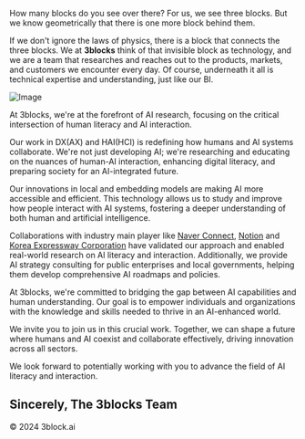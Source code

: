 How many blocks do you see over there? For us, we see three blocks. But we know geometrically that there is one more block behind them. 

If we don't ignore the laws of physics, there is a block that connects the three blocks. We at **3blocks** think of that invisible block as technology, and we are a team that researches and reaches out to the products, markets, and customers we encounter every day. Of course, underneath it all is technical expertise and understanding, just like our BI.

![Image](https://upload.cafenono.com/image/slashpageHome/20240912/161501_MoiwyzIA6xQYbsTZLT?q=80&s=1280x180&t=outside&f=webp)

At 3blocks, we're at the forefront of AI research, focusing on the critical intersection of human literacy and AI interaction.

Our work in DX(AX) and HAI(HCI) is redefining how humans and AI systems collaborate. We're not just developing AI; we're researching and educating on the nuances of human-AI interaction, enhancing digital literacy, and preparing society for an AI-integrated future.

Our innovations in local and embedding models are making AI more accessible and efficient. This technology allows us to study and improve how people interact with AI systems, fostering a deeper understanding of both human and artificial intelligence.

Collaborations with industry main player like [Naver Connect](https://connect.or.kr/), [Notion](https://www.notion.so/) and [Korea Expressway Corporation](https://www.ex.co.kr/eng/) have validated our approach and enabled real-world research on AI literacy and interaction. Additionally, we provide AI strategy consulting for public enterprises and local governments, helping them develop comprehensive AI roadmaps and policies.

At 3blocks, we're committed to bridging the gap between AI capabilities and human understanding. Our goal is to empower individuals and organizations with the knowledge and skills needed to thrive in an AI-enhanced world.

We invite you to join us in this crucial work. Together, we can shape a future where humans and AI coexist and collaborate effectively, driving innovation across all sectors.

We look forward to potentially working with you to advance the field of AI literacy and interaction.

Sincerely,
The 3blocks Team
---
© 2024 3block.ai
